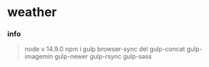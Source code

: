 # weather

### info

> node v 14.9.0
> npm i gulp browser-sync del gulp-concat gulp-imagemin gulp-newer gulp-rsync gulp-sass 